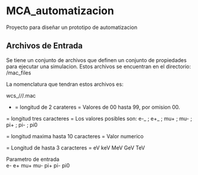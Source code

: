# MCA_automatizacion
Proyecto para diseñar un prototipo de automatizacion


## Archivos de Entrada

Se tiene un conjunto de archivos que definen un conjunto de propiedades para ejecutar una simulacion.
Estos archivos se encuentran en el directorio: /mac_files


La nomenclatura que tendran estos archivos es:

  wcs_/<espeficacion/>_/<particula/>_/<energia/>.mac  


 - <espeficacion> = longitud de 2 carateres
 <espeficacion> = Valores de 00 hasta 99, por omision 00.
  
  
<particula> = longitud tres caracteres
<particula> = Los valores posibles son: e-_ ; e+_ ; mu+ ; mu- ; pi+ ; pi- ; pi0

<energia> = longitud maxima hasta 10 caracteres
<energia> = Valor numerico <Medida de energia>
  
  <Medida de energia> = Longitud de hasta 3 caracteres
  <Medida de energia> = eV keV MeV GeV TeV

Parametro de entrada  
e-
e+
mu+
mu-
pi+
pi-
pi0

